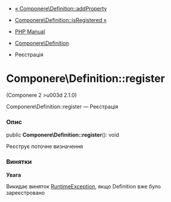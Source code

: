 - [« Componere\Definition::addProperty](componere-definition.addproperty.md)
- [Componere\Definition::isRegistered »](componere-definition.isregistered.md)

- [PHP Manual](index.md)
- [Componere\Definition](class.componere-definition.md)
- Реєстрація

# Componere\Definition::register

(Componere 2 \>u003d 2.1.0)

Componere\Definition::register — Реєстрація

### Опис

public **Componere\Definition::register**(): void

Реєструє поточне визначення

### Винятки

**Увага**

Викидає виняток [RuntimeException](class.runtimeexception.md),
якщо Definition вже було зареєстровано

